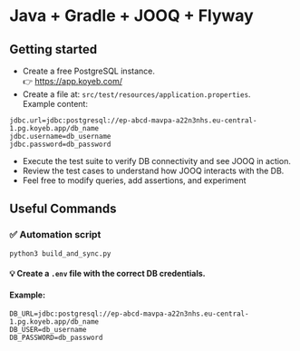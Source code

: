 # Java + Gradle + JOOQ + Flyway
## Getting started
- Create a free PostgreSQL instance. \
  👉 https://app.koyeb.com/
- Create a file at: `src/test/resources/application.properties`. \
  Example content:

```properties
jdbc.url=jdbc:postgresql://ep-abcd-mavpa-a22n3nhs.eu-central-1.pg.koyeb.app/db_name
jdbc.username=db_username
jdbc.password=db_password
```

- Execute the test suite to verify DB connectivity and see JOOQ in action.
- Review the test cases to understand how JOOQ interacts with the DB.
- Feel free to modify queries, add assertions, and experiment

## Useful Commands

### ✅ Automation script
```
python3 build_and_sync.py 
```

#### 💡 Create a `.env` file with the correct DB credentials.
#### Example:
```
DB_URL=jdbc:postgresql://ep-abcd-mavpa-a22n3nhs.eu-central-1.pg.koyeb.app/db_name
DB_USER=db_username
DB_PASSWORD=db_password
```
